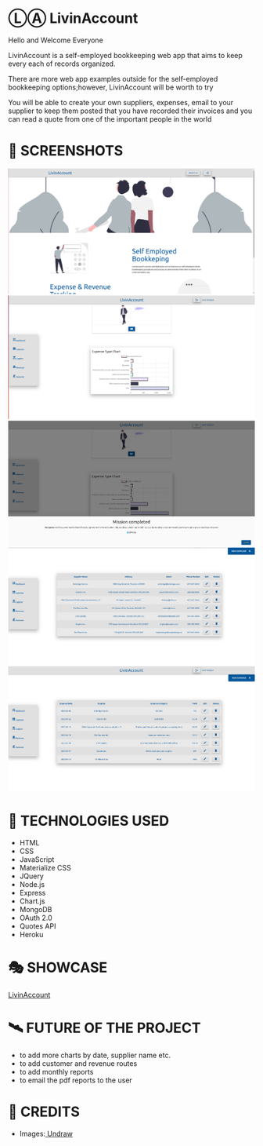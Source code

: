 # ⓁⒶ LivinAccount 

<p>Hello and Welcome Everyone</p>

<p>LivinAccount is a self-employed bookkeeping web app that aims to keep every each of records organized.</p>

<p>There are more web app examples outside for the self-employed bookkeeping options;however, LivinAccount will be worth to try</p>

<p>You will be able to create your own suppliers, expenses, email to your supplier to keep them posted that you have recorded their invoices and you can read a quote from one of the important people in the world</p>

# 🤳 SCREENSHOTS

<img src="ReadMe_images/landing_page.png">
<img src="ReadMe_images/userPage.png">
<img src="ReadMe_images/quoteAPI.png">
<img src="ReadMe_images/supplier_page.png">
<img src="ReadMe_images/expenses_page.png">


# 🤖 TECHNOLOGIES USED

- HTML
- CSS
- JavaScript
- Materialize CSS
- JQuery
- Node.js
- Express
- Chart.js
- MongoDB
- OAuth 2.0
- Quotes API
- Heroku

# 🎭 SHOWCASE

<a href="https://livinaccount.herokuapp.com/" target="_blank">LivinAccount</a>


# 🛰 FUTURE OF THE PROJECT

- to add more charts by date, supplier name etc.
- to add customer and revenue routes
- to add monthly reports
- to email the pdf reports to the user


# 🙏 CREDITS

<ul>

<li>Images:<a href="https://undraw.co/"> Undraw</a></li>
</ul>